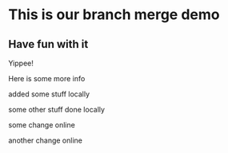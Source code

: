 # This is our branch merge demo

## Have fun with it

Yippee!

Here is some more info


added some stuff locally

some other stuff done locally

some change online

another change online

